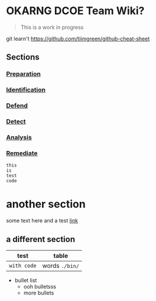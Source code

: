 # OKARNG DCOE Team Wiki?


> This is a work in progress

git learn't https://github.com/tiimgreen/github-cheat-sheet

## Sections

### [Preparation](https://github.com/sakya02/dcoe/tree/master/1.Preparation)
### [Identification](https://github.com/sakya02/dcoe/tree/master/2.Identification)
### [Defend](https://github.com/sakya02/dcoe/tree/master/3.Defend)
### [Detect](https://github.com/sakya02/dcoe/tree/master/4.Detect)
### [Analysis](https://github.com/sakya02/dcoe/tree/master/5.Analysis)
### [Remediate](https://github.com/sakya02/dcoe/tree/master/6.Remediate)

```
this
is
test
code

```
# another section
some text here and a test [link](https://google.com)

## a different section
|test | table|
|---|---|
|`with code` |words `./bin/`|

* bullet list
  * ooh bulletsss
  * more bullets
